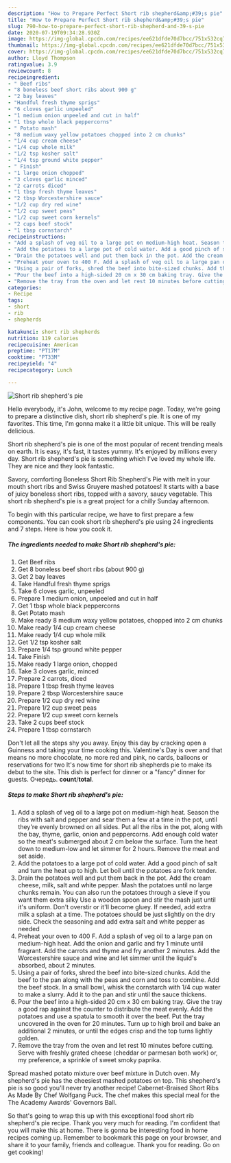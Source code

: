```yaml
---
description: "How to Prepare Perfect Short rib shepherd&amp;#39;s pie"
title: "How to Prepare Perfect Short rib shepherd&amp;#39;s pie"
slug: 790-how-to-prepare-perfect-short-rib-shepherd-and-39-s-pie
date: 2020-07-19T09:34:28.930Z
image: https://img-global.cpcdn.com/recipes/ee621dfde70d7bcc/751x532cq70/short-rib-shepherds-pie-recipe-main-photo.jpg
thumbnail: https://img-global.cpcdn.com/recipes/ee621dfde70d7bcc/751x532cq70/short-rib-shepherds-pie-recipe-main-photo.jpg
cover: https://img-global.cpcdn.com/recipes/ee621dfde70d7bcc/751x532cq70/short-rib-shepherds-pie-recipe-main-photo.jpg
author: Lloyd Thompson
ratingvalue: 3.9
reviewcount: 8
recipeingredient:
- " Beef ribs"
- "8 boneless beef short ribs about 900 g"
- "2 bay leaves"
- "Handful fresh thyme sprigs"
- "6 cloves garlic unpeeled"
- "1 medium onion unpeeled and cut in half"
- "1 tbsp whole black peppercorns"
- " Potato mash"
- "8 medium waxy yellow potatoes chopped into 2 cm chunks"
- "1/4 cup cream cheese"
- "1/4 cup whole milk"
- "1/2 tsp kosher salt"
- "1/4 tsp ground white pepper"
- " Finish"
- "1 large onion chopped"
- "3 cloves garlic minced"
- "2 carrots diced"
- "1 tbsp fresh thyme leaves"
- "2 tbsp Worcestershire sauce"
- "1/2 cup dry red wine"
- "1/2 cup sweet peas"
- "1/2 cup sweet corn kernels"
- "2 cups beef stock"
- "1 tbsp cornstarch"
recipeinstructions:
- "Add a splash of veg oil to a large pot on medium-high heat. Season the ribs with salt and pepper and sear them a few at a time in the pot, until they&#39;re evenly browned on all sides. Put all the ribs in the pot, along with the bay, thyme, garlic, onion and peppercorns. Add enough cold water so the meat&#39;s submerged about 2 cm below the surface. Turn the heat down to medium-low and let simmer for 2 hours. Remove the meat and set aside."
- "Add the potatoes to a large pot of cold water. Add a good pinch of salt and turn the heat up to high. Let boil until the potatoes are fork tender."
- "Drain the potatoes well and put them back in the pot. Add the cream cheese, milk, salt and white pepper. Mash the potatoes until no large chunks remain. You can also run the potatoes through a sieve if you want them extra silky Use a wooden spoon and stir the mash just until it&#39;s uniform. Don&#39;t overstir or it&#39;ll become gluey. If needed, add extra milk a splash at a time. The potatoes should be just slightly on the dry side. Check the seasoning and add extra salt and white pepper as needed"
- "Preheat your oven to 400 F. Add a splash of veg oil to a large pan on medium-high heat. Add the onion and garlic and fry 1 minute until fragrant. Add the carrots and thyme and fry another 2 minutes. Add the Worcestershire sauce and wine and let simmer until the liquid&#39;s absorbed, about 2 minutes."
- "Using a pair of forks, shred the beef into bite-sized chunks. Add the beef to the pan along with the peas and corn and toss to combine. Add the beef stock. In a small bowl, whisk the cornstarch with 1/4 cup water to make a slurry. Add it to the pan and stir until the sauce thickens."
- "Pour the beef into a high-sided 20 cm x 30 cm baking tray. Give the tray a good rap against the counter to distribute the meat evenly. Add the potatoes and use a spatula to smooth it over the beef. Put the tray uncovered in the oven for 20 minutes. Turn up to high broil and bake an additional 2 minutes, or until the edges crisp and the top turns lightly golden."
- "Remove the tray from the oven and let rest 10 minutes before cutting. Serve with freshly grated cheese (cheddar or parmesan both work) or, my preference, a sprinkle of sweet smoky paprika."
categories:
- Recipe
tags:
- short
- rib
- shepherds

katakunci: short rib shepherds 
nutrition: 119 calories
recipecuisine: American
preptime: "PT17M"
cooktime: "PT33M"
recipeyield: "4"
recipecategory: Lunch

---
```



![Short rib shepherd&#39;s pie](https://img-global.cpcdn.com/recipes/ee621dfde70d7bcc/751x532cq70/short-rib-shepherds-pie-recipe-main-photo.jpg)

Hello everybody, it's John, welcome to my recipe page. Today, we're going to prepare a distinctive dish, short rib shepherd&#39;s pie. It is one of my favorites. This time, I'm gonna make it a little bit unique. This will be really delicious.

Short rib shepherd&#39;s pie is one of the most popular of recent trending meals on earth. It is easy, it's fast, it tastes yummy. It's enjoyed by millions every day. Short rib shepherd&#39;s pie is something which I've loved my whole life. They are nice and they look fantastic.

Savory, comforting Boneless Short Rib Shepherd&#39;s Pie with melt in your mouth short ribs and Swiss Gruyere mashed potatoes! It starts with a base of juicy boneless short ribs, topped with a savory, saucy vegetable. This short rib shepherd&#39;s pie is a great project for a chilly Sunday afternoon.


To begin with this particular recipe, we have to first prepare a few components. You can cook short rib shepherd&#39;s pie using 24 ingredients and 7 steps. Here is how you cook it.

<!--inarticleads1-->

##### The ingredients needed to make Short rib shepherd&#39;s pie:

1. Get  Beef ribs
1. Get 8 boneless beef short ribs (about 900 g)
1. Get 2 bay leaves
1. Take Handful fresh thyme sprigs
1. Take 6 cloves garlic, unpeeled
1. Prepare 1 medium onion, unpeeled and cut in half
1. Get 1 tbsp whole black peppercorns
1. Get  Potato mash
1. Make ready 8 medium waxy yellow potatoes, chopped into 2 cm chunks
1. Make ready 1/4 cup cream cheese
1. Make ready 1/4 cup whole milk
1. Get 1/2 tsp kosher salt
1. Prepare 1/4 tsp ground white pepper
1. Take  Finish
1. Make ready 1 large onion, chopped
1. Take 3 cloves garlic, minced
1. Prepare 2 carrots, diced
1. Prepare 1 tbsp fresh thyme leaves
1. Prepare 2 tbsp Worcestershire sauce
1. Prepare 1/2 cup dry red wine
1. Prepare 1/2 cup sweet peas
1. Prepare 1/2 cup sweet corn kernels
1. Take 2 cups beef stock
1. Prepare 1 tbsp cornstarch


Don&#39;t let all the steps shy you away. Enjoy this day by cracking open a Guinness and taking your time cooking this. Valentine&#39;s Day is over and that means no more chocolate, no more red and pink, no cards, balloons or reservations for two It&#39;s now time for short rib shepherds pie to make its debut to the site. This dish is perfect for dinner or a &#34;fancy&#34; dinner for guests. Очередь. __count__/__total__. 

<!--inarticleads2-->

##### Steps to make Short rib shepherd&#39;s pie:

1. Add a splash of veg oil to a large pot on medium-high heat. Season the ribs with salt and pepper and sear them a few at a time in the pot, until they&#39;re evenly browned on all sides. Put all the ribs in the pot, along with the bay, thyme, garlic, onion and peppercorns. Add enough cold water so the meat&#39;s submerged about 2 cm below the surface. Turn the heat down to medium-low and let simmer for 2 hours. Remove the meat and set aside.
1. Add the potatoes to a large pot of cold water. Add a good pinch of salt and turn the heat up to high. Let boil until the potatoes are fork tender.
1. Drain the potatoes well and put them back in the pot. Add the cream cheese, milk, salt and white pepper. Mash the potatoes until no large chunks remain. You can also run the potatoes through a sieve if you want them extra silky Use a wooden spoon and stir the mash just until it&#39;s uniform. Don&#39;t overstir or it&#39;ll become gluey. If needed, add extra milk a splash at a time. The potatoes should be just slightly on the dry side. Check the seasoning and add extra salt and white pepper as needed
1. Preheat your oven to 400 F. Add a splash of veg oil to a large pan on medium-high heat. Add the onion and garlic and fry 1 minute until fragrant. Add the carrots and thyme and fry another 2 minutes. Add the Worcestershire sauce and wine and let simmer until the liquid&#39;s absorbed, about 2 minutes.
1. Using a pair of forks, shred the beef into bite-sized chunks. Add the beef to the pan along with the peas and corn and toss to combine. Add the beef stock. In a small bowl, whisk the cornstarch with 1/4 cup water to make a slurry. Add it to the pan and stir until the sauce thickens.
1. Pour the beef into a high-sided 20 cm x 30 cm baking tray. Give the tray a good rap against the counter to distribute the meat evenly. Add the potatoes and use a spatula to smooth it over the beef. Put the tray uncovered in the oven for 20 minutes. Turn up to high broil and bake an additional 2 minutes, or until the edges crisp and the top turns lightly golden.
1. Remove the tray from the oven and let rest 10 minutes before cutting. Serve with freshly grated cheese (cheddar or parmesan both work) or, my preference, a sprinkle of sweet smoky paprika.


Spread mashed potato mixture over beef mixture in Dutch oven. My shepherd&#39;s pie has the cheesiest mashed potatoes on top. This shepherd&#39;s pie is so good you&#39;ll never try another recipe! Cabernet-Braised Short Ribs As Made By Chef Wolfgang Puck. The chef makes this special meal for the The Academy Awards&#39; Governors Ball. 

So that's going to wrap this up with this exceptional food short rib shepherd&#39;s pie recipe. Thank you very much for reading. I'm confident that you will make this at home. There is gonna be interesting food in home recipes coming up. Remember to bookmark this page on your browser, and share it to your family, friends and colleague. Thank you for reading. Go on get cooking!
